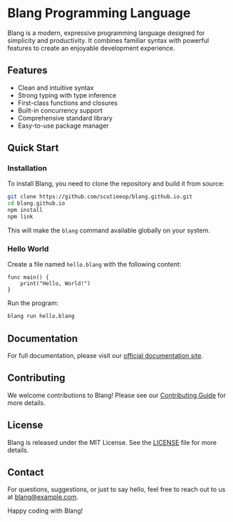 # Blang Programming Language

Blang is a modern, expressive programming language designed for simplicity and productivity. It combines familiar syntax with powerful features to create an enjoyable development experience.

## Features

- Clean and intuitive syntax
- Strong typing with type inference
- First-class functions and closures
- Built-in concurrency support
- Comprehensive standard library
- Easy-to-use package manager

## Quick Start

### Installation

To install Blang, you need to clone the repository and build it from source:

```bash
git clone https://github.com/scutieeop/blang.github.io.git
cd blang.github.io
npm install
npm link
```

This will make the `blang` command available globally on your system.

### Hello World

Create a file named `hello.blang` with the following content:

```blang
func main() {
    print("Hello, World!")
}
```

Run the program:

```bash
blang run hello.blang
```

## Documentation

For full documentation, please visit our [official documentation site](https://scutieeop.github.io/blang.github.io/).

## Contributing

We welcome contributions to Blang! Please see our [Contributing Guide](CONTRIBUTING.md) for more details.

## License

Blang is released under the MIT License. See the [LICENSE](LICENSE) file for more details.

## Contact

For questions, suggestions, or just to say hello, feel free to reach out to us at [blang@example.com](mailto:blang@example.com).

Happy coding with Blang!
